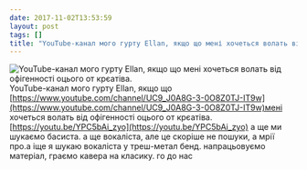 ```yaml
---
date: 2017-11-02T13:53:59
layout: post
tags: []
title: "YouTube-канал мого гурту Ellan, якщо що мені хочеться волать від офігенності оцього от крєатіва. "
---
```

![YouTube-канал мого гурту Ellan, якщо що мені хочеться волать від офігенності оцього от крєатіва. ](https://yt3.ggpht.com/a/AATXAJxlC5A1A_HoxsFyOODEpg05HeDuTUX68M3F4GY2=s900-c-k-c0x00ffffff-no-rj)
YouTube-канал мого гурту Ellan, якщо що [https://www.youtube.com/channel/UC9_J0A8G-3-0O8Z0TJ-IT9w](https://www.youtube.com/channel/UC9_J0A8G-3-0O8Z0TJ-IT9w)мені хочеться волать від офігенності оцього от крєатіва. [https://youtu.be/YPC5bAi_zyo](https://youtu.be/YPC5bAi_zyo) а ще ми шукаємо басиста. а ще вокаліста, але це скоріше не пошуки, а мрії про.а іще я шукаю вокаліста у треш-метал бенд. напрацьовуємо матеріал, граємо кавера на класику. го до нас